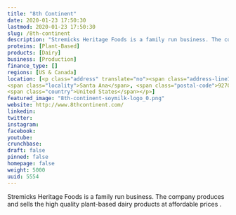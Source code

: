 ```yaml
---
title: "8th Continent"
date: 2020-01-23 17:50:30
lastmod: 2020-01-23 17:50:30
slug: /8th-continent
description: "Stremicks Heritage Foods is a family run business. The company produces and sells the high quality plant-based dairy products at affordable prices . "
proteins: [Plant-Based]
products: [Dairy]
business: [Production]
finance_type: []
regions: [US & Canada]
location: [<p class="address" translate="no"><span class="address-line1">Westminster Avenue</span><br>
<span class="locality">Santa Ana</span>, <span class="postal-code">92703</span><br>
<span class="country">United States</span></p>]
featured_image: "8th-continent-soymilk-logo_0.png"
website: http://www.8thcontinent.com/
linkedin: 
twitter: 
instagram: 
facebook: 
youtube: 
crunchbase: 
draft: false
pinned: false
homepage: false
weight: 5000
uuid: 5554
---
```

Stremicks Heritage Foods is a family run business. The company produces and sells the high quality plant-based dairy products at affordable prices . 
